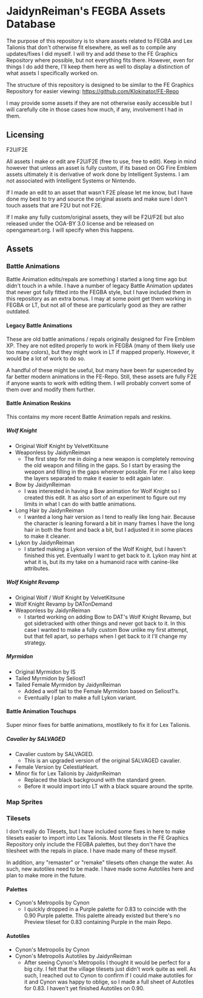 # JaidynReiman's FEGBA Assets Database

The purpose of this repository is to share assets related to FEGBA and Lex Talionis that don't otherwise fit elsewhere, as well as to compile any updates/fixes I did myself. I will try and add these to the FE Graphics Repository where possible, but not everything fits there. However, even for things I do add there, I'll keep them here as well to display a distinction of what assets I specifically worked on.


The structure of this repository is designed to be similar to the FE Graphics Repository for easier viewing:
https://github.com/Klokinator/FE-Repo


I may provide some assets if they are not otherwise easily accessible but I will carefully cite in those cases how much, if any, involvement I had in them.


## Licensing

F2U/F2E

All assets I make or edit are F2U/F2E (free to use, free to edit). Keep in mind however that unless an asset is fully custom, if its based on OG Fire Emblem assets ultimately it is derivative of work done by Intelligent Systems. I am not associated with Intelligent Systems or Nintendo.

If I made an edit to an asset that wasn't F2E please let me know, but I have done my best to try and source the original assets and make sure I don't touch assets that are F2U but not F2E.


If I make any fully custom/original assets, they will be F2U/F2E but also released under the OGA-BY 3.0 license and be released on opengameart.org. I will specify when this happens.


## Assets

### Battle Animations

Battle Animation edits/repals are something I started a long time ago but didn't touch in a while. I have a number of legacy Battle Animation updates that never got fully fitted into the FEGBA style, but I have included them in this repository as an extra bonus. I may at some point get them working in FEGBA or LT, but not all of these are particularly good as they are rather outdated.


#### Legacy Battle Animations

These are old battle animations / repals originally designed for Fire Emblem XP. They are not edited properly to work in FEGBA (many of them likely use too many colors), but they might work in LT if mapped properly. However, it would be a lot of work to do so.

A handful of these might be useful, but many have been far superceded by far better modern animations in the FE-Repo. Still, these assets are fully F2E if anyone wants to work with editing them. I will probably convert some of them over and modify them further.


#### Battle Animation Reskins

This contains my more recent Battle Animation repals and reskins.

##### Wolf Knight

- Original Wolf Knight by VelvetKitsune
- Weaponless by JaidynReiman
    - The first step for me in doing a new weapon is completely removing the old weapon and filling in the gaps. So I start by erasing the weapon and filling in the gaps wherever possible. For me I also keep the layers separated to make it easier to edit again later.
- Bow by JaidynReiman
    - I was interested in having a Bow animation for Wolf Knight so I created this edit. It as also sort of an experiment to figure out my limits in what I can do with battle animations.
- Long Hair by JaidynReiman
    - I wanted a long hair version as I tend to really like long hair. Because the character is leaning forward a bit in many frames I have the long hair in both the front and back a bit, but I adjusted it in some places to make it cleaner.
- Lykon by JaidynReiman
    - I started making a Lykon version of the Wolf Knight, but I haven't finished this yet. Eventually I want to get back to it. Lykon may hint at what it is, but its my take on a humanoid race with canine-like attributes.

##### Wolf Knight Revamp

- Original Wolf / Wolf Knight by VelvetKitsune
- Wolf Knight Revamp by DATonDemand
- Weaponless by JaidynReiman
    - I started working on adding Bow to DAT's Wolf Knight Revamp, but got sidetracked with other things and never got back to it. In this case I wanted to make a fully custom Bow unlike my first attempt, but that fell apart, so perhaps when I get back to it I'll change my strategy.


##### Myrmidon
- Original Myrmidon by IS
- Tailed Myrmidon by Seliost1
- Tailed Female Myrmidon by JaidynReiman
    - Added a wolf tail to the Female Myrmidon based on Seliost1's.
    - Eventually I plan to make a full Lykon variant.


#### Battle Animation Touchups

Super minor fixes for battle animations, mostlikely to fix it for Lex Talionis.

##### Cavalier by SALVAGED

- Cavalier custom by SALVAGED.
    - This is an upgraded version of the original SALVAGED cavalier.
- Female Version by CelestiaHeart.
- Minor fix for Lex Talionis by JaidynReiman
    - Replaced the black background with the standard green.
    - Before it would import into LT with a black square around the sprite.


### Map Sprites




### Tilesets

I don't really do Tilesets, but I have included some fixes in here to make tilesets easier to import into Lex Talionis. Most tilesets in the FE Graphics Repository only include the FEGBA palettes, but they don't have the tilesheet with the repals in place. I have made many of these myself.

In addition, any "remaster" or "remake" tilesets often change the water. As such, new autotiles need to be made. I have made some Autotiles here and plan to make more in the future.

#### Palettes

- Cynon's Metropolis by Cynon
    - I quickly dropped in a Purple palette for 0.83 to coincide with the 0.90 Purple palette. This palette already existed but there's no Preview tileset for 0.83 containing Purple in the main Repo.


#### Autotiles

- Cynon's Metropolis by Cynon
- Cynon's Metropolis Autotiles by JaidynReiman
    - After seeing Cynon's Metropolis I thought it would be perfect for a big city. I felt that the village tilesets just didn't work quite as well. As such, I reached out to Cynon to confirm if I could make autotiles for it and Cynon was happy to oblige, so I made a full sheet of Autotiles for 0.83. I haven't yet finished Autotiles on 0.90.